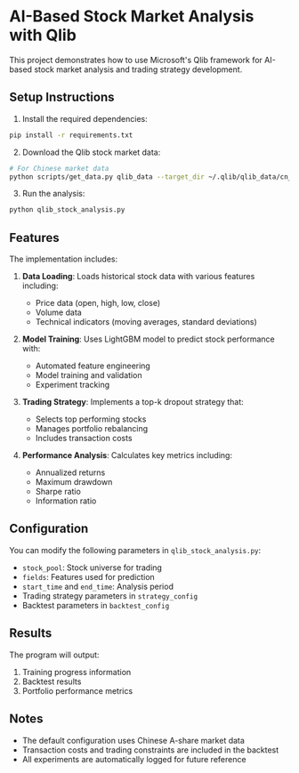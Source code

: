 # AI-Based Stock Market Analysis with Qlib

This project demonstrates how to use Microsoft's Qlib framework for AI-based stock market analysis and trading strategy development.

## Setup Instructions

1. Install the required dependencies:
```bash
pip install -r requirements.txt
```

2. Download the Qlib stock market data:
```bash
# For Chinese market data
python scripts/get_data.py qlib_data --target_dir ~/.qlib/qlib_data/cn_data --region cn
```

3. Run the analysis:
```bash
python qlib_stock_analysis.py
```

## Features

The implementation includes:

1. **Data Loading**: Loads historical stock data with various features including:
   - Price data (open, high, low, close)
   - Volume data
   - Technical indicators (moving averages, standard deviations)

2. **Model Training**: Uses LightGBM model to predict stock performance with:
   - Automated feature engineering
   - Model training and validation
   - Experiment tracking

3. **Trading Strategy**: Implements a top-k dropout strategy that:
   - Selects top performing stocks
   - Manages portfolio rebalancing
   - Includes transaction costs

4. **Performance Analysis**: Calculates key metrics including:
   - Annualized returns
   - Maximum drawdown
   - Sharpe ratio
   - Information ratio

## Configuration

You can modify the following parameters in `qlib_stock_analysis.py`:

- `stock_pool`: Stock universe for trading
- `fields`: Features used for prediction
- `start_time` and `end_time`: Analysis period
- Trading strategy parameters in `strategy_config`
- Backtest parameters in `backtest_config`

## Results

The program will output:
1. Training progress information
2. Backtest results
3. Portfolio performance metrics

## Notes

- The default configuration uses Chinese A-share market data
- Transaction costs and trading constraints are included in the backtest
- All experiments are automatically logged for future reference 